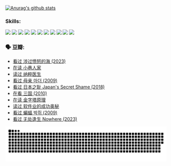 
[![Anurag's github stats](https://github-readme-stats.vercel.app/api?username=w940853815)](https://github.com/anuraghazra/github-readme-stats)

### Skills:

<code><img height="32" src="https://cdn.jsdelivr.net/npm/simple-icons@v5/icons/python.svg"></code>
<code><img height="32" src="https://cdn.jsdelivr.net/npm/simple-icons@v5/icons/javascript.svg"></code>
<code><img height="32" src="https://cdn.jsdelivr.net/npm/simple-icons@v5/icons/django.svg"></code>
<code><img height="32" src="https://cdn.jsdelivr.net/npm/simple-icons@v5/icons/flask.svg"></code>
<code><img height="32" src="https://cdn.jsdelivr.net/npm/simple-icons@v5/icons/vuetify.svg"></code>
<code><img height="32" src="https://cdn.jsdelivr.net/npm/simple-icons@v5/icons/git.svg"></code>
<code><img height="32" src="https://cdn.jsdelivr.net/npm/simple-icons@v5/icons/docker.svg"></code>
<code><img height="32" src="https://cdn.jsdelivr.net/npm/simple-icons@v5/icons/postgresql.svg"></code>
<code><img height="32" src="https://cdn.jsdelivr.net/npm/simple-icons@v5/icons/elasticsearch.svg"></code>
<code><img height="32" src="https://cdn.jsdelivr.net/npm/simple-icons@v5/icons/macos.svg"></code>
<code><img height="32" src="https://cdn.jsdelivr.net/npm/simple-icons@v5/icons/linux.svg"></code>

### 🗣 豆瓣:

<!-- DOUBAN-ACTIVITIES:START -->
- [看过 涉过愤怒的海‎ (2023)](https://www.douban.com/people/136069238/status/4449502811/?_i=01936988)
- [在读 小巷人家](https://www.douban.com/people/136069238/status/4445749134/?_i=01936988)
- [读过 纳粹医生](https://www.douban.com/people/136069238/status/4445748598/?_i=01936988)
- [看过 母亲 마더‎ (2009)](https://www.douban.com/people/136069238/status/4442102172/?_i=01936988)
- [看过 日本之耻 Japan's Secret Shame‎ (2018)](https://www.douban.com/people/136069238/status/4431579101/?_i=01936988)
- [在看 三国‎ (2010)](https://www.douban.com/people/136069238/status/4430559482/?_i=01936988)
- [在读 金字塔原理](https://www.douban.com/people/136069238/status/4424812753/?_i=01936988)
- [读过 软件业的成功奥秘](https://www.douban.com/people/136069238/status/4424809958/?_i=01936988)
- [看过 蝙蝠 박쥐‎ (2009)](https://www.douban.com/people/136069238/status/4422787315/?_i=01936988)
- [看过 无处逢生 Nowhere‎ (2023)](https://www.douban.com/people/136069238/status/4416454713/?_i=01936988)
<!-- DOUBAN-ACTIVITIES:END -->


![Snake animation](https://raw.githubusercontent.com/w940853815/w940853815/output/github-contribution-grid-snake.svg)

<!--
**w940853815/w940853815** is a ✨ _special_ ✨ repository because its `README.md` (this file) appears on your GitHub profile.

Here are some ideas to get you started:

- 🔭 I’m currently working on ...
- 🌱 I’m currently learning ...
- 👯 I’m looking to collaborate on ...
- 🤔 I’m looking for help with ...
- 💬 Ask me about ...
- 📫 How to reach me: ...
- 😄 Pronouns: ...
- ⚡ Fun fact: ...
-->
